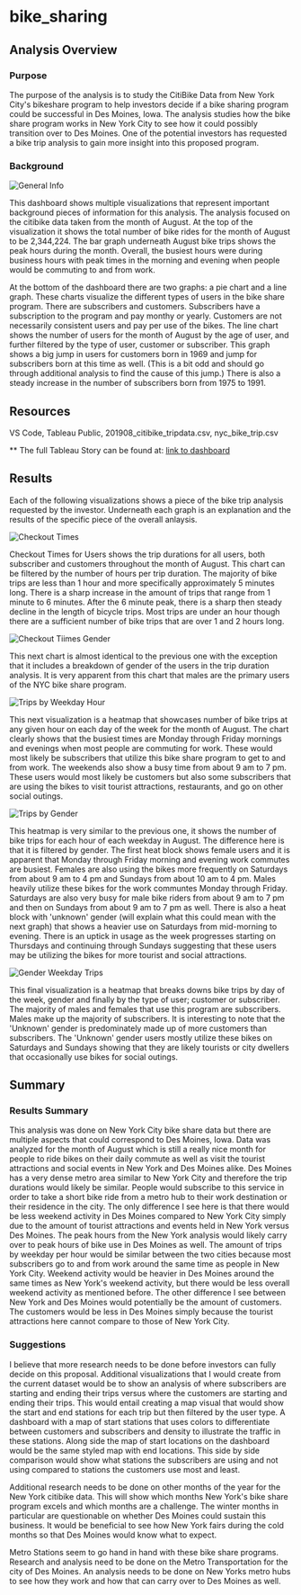 # bike_sharing
## Analysis Overview
### Purpose
The purpose of the analysis is to study the CitiBike Data from New York City's bikeshare program to help investors decide if a bike sharing program could be successful in Des Moines, Iowa. The analysis studies how the bike share program works in New York City to see how it could possibly transition over to  Des Moines. One of the potential investors has requested a bike trip analysis to gain more insight into this proposed program. 
### Background 

![General Info](https://user-images.githubusercontent.com/106348899/190530581-21a9ff59-9d23-4a25-b6ff-b4b5b88dd0e7.png)

This dashboard shows multiple visualizations that represent important background pieces of information for this analysis.  The analysis focused on the citibike data taken from the month of August. At the top of the visualization it shows the total number of bike rides for the month of August to be 2,344,224.  The bar graph underneath August bike trips shows the peak hours during the month.  Overall, the busiest hours were during business hours with peak times in the morning and evening when people would be commuting to and from work. 

At the bottom of the dashboard there are two graphs: a pie chart and a line graph.  These charts visualize the different types of users in the bike share program.  There are subscribers and customers. Subscribers have a subscription to the program and pay monthy or yearly.  Customers are not necessarily consistent users and pay per use of the bikes. The line chart shows the number of users for the month of August by the age of user, and further filtered by the type of user, customer or subscriber. This graph shows a big jump in users for customers born in 1969 and jump for subscribers born at this time as well. (This is a bit odd and should go through additional analysis to find the cause of this jump.) There is also a steady increase in the number of subscribers born from 1975 to 1991. 

## Resources
VS Code, Tableau Public, 201908_citibike_tripdata.csv, nyc_bike_trip.csv

** The full Tableau Story can be found at:
[link to dashboard](https://public.tableau.com/app/profile/clara.potts/viz/CitiBikeChallenge_16632661232750/NYCCitiBikeAnalysis?publish=yes)

## Results
Each of the following visualizations shows a piece of the bike trip analysis requested by the investor. Underneath each graph is an explanation and the results of the specific piece of the overall anlaysis. 

![Checkout Times](https://user-images.githubusercontent.com/106348899/190530723-17bfbb6c-3348-4d70-bba9-2764ba1de94a.png)

Checkout Times for Users shows the trip durations for all users, both subscriber and customers throughout the month of August. This chart can be filtered by the number of hours per trip duration.  The majority of bike trips are less than 1 hour and more specifically approximately 5 minutes long. There is a sharp increase in the amount of trips that range from 1 minute to 6 minutes. After the 6 minute peak, there is a sharp then steady decline in the length of bicycle trips.  Most trips are under an hour though there are a sufficient number of bike trips that are over 1 and 2 hours long.  


![Checkout Tiimes Gender](https://user-images.githubusercontent.com/106348899/190530864-bccf7384-b451-4501-9bc8-818d0c5cd319.png)

This next chart is almost identical to the previous one with the exception that it includes a breakdown of gender of the users in the trip duration analysis. It is very apparent from this chart that males are the primary users of the NYC bike share program. 

![Trips by Weekday Hour](https://user-images.githubusercontent.com/106348899/190530973-a2d1bcf3-ff94-48dc-aab5-f09018ef610f.png)

This next visualization is a heatmap that showcases number of bike trips at any given hour on each day of the week for the month of August. The chart clearly shows that the busiest times are Monday through Friday mornings and evenings when most people are commuting for work.  These would most likely be subscribers that utilize this bike share program to get to and from work.  The weekends also show a busy time from about 9 am to 7 pm.  These users would most likely be customers but also some subscribers that are using the bikes to visit tourist attractions, restaurants, and go on other social outings. 

![Trips by Gender](https://user-images.githubusercontent.com/106348899/190531179-85c8cd9f-cb24-44b2-8c34-f035cb3ca6c1.png)

This heatmap is very similar to the previous one, it shows the number of bike trips for each hour of each weekday in August. The difference here is that it is filtered by gender. The first heat block shows female users and it is apparent that Monday through Friday morning and evening work commutes are busiest.  Females are also using the bikes more frequently on Saturdays from about 9 am to 4 pm and Sundays from about 10 am to 4 pm. Males heavily utilize these bikes for the work communtes Monday through Friday. Saturdays are also very busy for male bike riders from about 9 am to 7 pm and then on Sundays from about 9 am to 7 pm as well. There is also a heat block with 'unknown' gender (will explain what this could mean with the next graph) that shows a heavier use on Saturdays from mid-morning to evening. There is an uptick in usage as the week progresses starting on Thursdays and continuing through Sundays suggesting that these users may be utilizing the bikes for more tourist and social attractions. 

![Gender Weekday Trips](https://user-images.githubusercontent.com/106348899/190531306-691dd748-1ed8-424c-bd57-e11ac6869394.png)

This final visualization is a heatmap that breaks downs bike trips by day of the week, gender and finally by the type of user; customer or subscriber. The majority of males and females that use this program are subscribers.  Males make up the majority of subscribers. It is interesting to note that the 'Unknown' gender is predominately made up of more customers than subscribers. The 'Unknown' gender users mostly utilize these bikes on Saturdays and Sundays showing that they are likely tourists or city dwellers that occasionally use bikes for social outings.


## Summary

### Results Summary
This analysis was done on New York City bike share data but there are multiple aspects that could correspond to Des Moines, Iowa.  Data was analyzed for the month of August which is still a really nice month for people to ride bikes on their daily commute as well as visit the tourist attractions and social events in New York and Des Moines alike. Des Moines has a very dense metro area similar to New York City and therefore the trip durations would likely be similar. People would subscribe to this service in order to take a short bike ride from a metro hub to their work destination or their residence in the city. The only difference I see here is that there would be less weekend activity in Des Moines compared to New York City simply due to the amount of tourist attractions and events held in New York versus Des Moines. The peak hours from the New York analysis would likely carry over to peak hours of bike use in Des Moines as well. The amount of trips by weekday per hour would be similar between the two cities because most subscribers go to and from work around the same time as people in New York City.  Weekend activity would be heavier in Des Moines around the same times as New York's weekend activity, but there would be less overall weekend activity as mentioned before. The other difference I see between New York and Des Moines would potentially be the amount of customers. The customers would be less in Des Moines simply because the tourist attractions here cannot compare to those of New York City. 

### Suggestions
I believe that more research needs to be done before investors can fully decide on this proposal. Additional visualizations that I would create from the current dataset would be to show an analysis of where subscribers are starting and ending their trips versus where the customers are starting and ending their trips. This would entail creating a map visual that would show the start and end stations for each trip but then filtered by the user type. A dashboard with a map of start stations that uses colors to differentiate between customers and subscribers and density to illustrate the traffic in these stations.  Along side the map of start locations on the dashboard would be the same styled map with end locations. This side by side comparison would show what stations the subscribers are using and not using compared to stations the customers use most and least. 

Additional research needs to be done on other months of the year for the New York citibike data. This will show which months New York's bike share program excels and which months are a challenge. The winter months in particular are questionable on whether Des Moines could sustain this business. It would be beneficial to see how New York fairs during the cold months so that Des Moines would know what to expect. 

Metro Stations seem to go hand in hand with these bike share programs. Research and analysis need to be done on the Metro Transportation for the city of Des Moines.  An analysis needs to be done on New Yorks metro hubs to see how they work and how that can carry over to Des Moines as well. 
